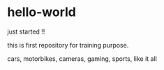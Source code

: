 # hello-world
just started !!

this is first repository for training purpose.

cars, motorbikes, cameras, gaming, sports, like it all
